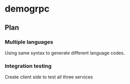 # demogrpc


## Plan

### Multiple languages

Using same syntax to generate different language codes.


### Integration testing

Create client side to test all three services
